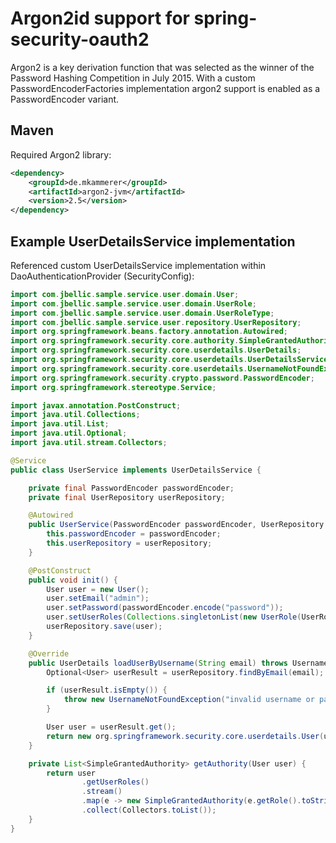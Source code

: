 # Argon2id support for spring-security-oauth2

Argon2 is a key derivation function that was selected as the winner of the Password Hashing Competition in July 2015.
With a custom PasswordEncoderFactories implementation argon2 support is enabled as a PasswordEncoder variant.

## Maven
Required Argon2 library:

```xml
<dependency>
    <groupId>de.mkammerer</groupId>
    <artifactId>argon2-jvm</artifactId>
    <version>2.5</version>
</dependency>
```

## Example UserDetailsService implementation
Referenced custom UserDetailsService implementation within DaoAuthenticationProvider (SecurityConfig):

```java
import com.jbellic.sample.service.user.domain.User;
import com.jbellic.sample.service.user.domain.UserRole;
import com.jbellic.sample.service.user.domain.UserRoleType;
import com.jbellic.sample.service.user.repository.UserRepository;
import org.springframework.beans.factory.annotation.Autowired;
import org.springframework.security.core.authority.SimpleGrantedAuthority;
import org.springframework.security.core.userdetails.UserDetails;
import org.springframework.security.core.userdetails.UserDetailsService;
import org.springframework.security.core.userdetails.UsernameNotFoundException;
import org.springframework.security.crypto.password.PasswordEncoder;
import org.springframework.stereotype.Service;

import javax.annotation.PostConstruct;
import java.util.Collections;
import java.util.List;
import java.util.Optional;
import java.util.stream.Collectors;

@Service
public class UserService implements UserDetailsService {

    private final PasswordEncoder passwordEncoder;
    private final UserRepository userRepository;

    @Autowired
    public UserService(PasswordEncoder passwordEncoder, UserRepository userRepository) {
        this.passwordEncoder = passwordEncoder;
        this.userRepository = userRepository;
    }

    @PostConstruct
    public void init() {
        User user = new User();
        user.setEmail("admin");
        user.setPassword(passwordEncoder.encode("password"));
        user.setUserRoles(Collections.singletonList(new UserRole(UserRoleType.ADMIN)));
        userRepository.save(user);
    }

    @Override
    public UserDetails loadUserByUsername(String email) throws UsernameNotFoundException {
        Optional<User> userResult = userRepository.findByEmail(email);

        if (userResult.isEmpty()) {
            throw new UsernameNotFoundException("invalid username or password");
        }

        User user = userResult.get();
        return new org.springframework.security.core.userdetails.User(user.getEmail(), user.getPassword(), getAuthority(user));
    }

    private List<SimpleGrantedAuthority> getAuthority(User user) {
        return user
                .getUserRoles()
                .stream()
                .map(e -> new SimpleGrantedAuthority(e.getRole().toString()))
                .collect(Collectors.toList());
    }
}
```
